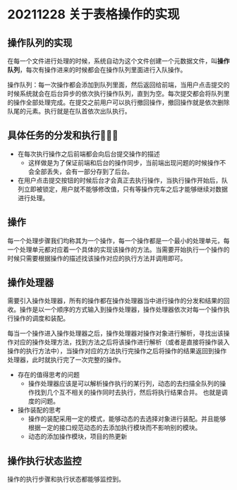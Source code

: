 # 20211228 关于表格操作的实现

## 操作队列的实现

在每一个文件进行处理的时候，系统自动为这个文件创建一个元数据文件，叫**操作队列**，每次有操作进来的时候都会在操作队列里面进行入队操作。

操作队列：每一次操作都会添加到队列里面，然后返回给前端，当用户点击提交的时候系统就会在后台异步的依次执行操作队列，直到为空。每次提交都会将队列里的操作全部处理完成。在提交之前用户可以执行撤回操作，撤回操作就是依次删除队尾的元素。执行就是在队首依次出队执行。

## 具体任务的分发和执行

+ 在每次执行操作之后前端都会向后台提交操作的描述
  + 这样做是为了保证前端和后台的操作同步，当前端出现问题的时候操作不会全部丢失，会有一部分存到了后台。
+ 在用户点击提交按钮的时候后台才会真正去执行操作，当执行操作开始后，队列立即被锁定，用户就不能够修改值，只有等操作完车之后才能够继续对数据进行处理。

## 操作

每一个处理步骤我们均称其为一个操作，每一个操作都是一个最小的处理单元，每一个处理单元都对应着一个具体的实现该操作的方法。当需要开始执行一个操作的时候只需要根据操作的描述找该操作对应的执行方法并调用即可。

## 操作处理器

​		需要引入操作处理器，所有的操作都在操作处理器当中进行操作的分发和结果的回收。操作是以一个顺序的方式输入到操作处理器，操作处理器依次对每一个操作执行操作的调度和装配。

​		每当一个操作进入操作处理器之后，操作处理器对操作对象进行解析，寻找出该操作对应的操作处理方法，找到方法之后将该操作进行解析（或者是直接将操作装入操作的执行方法中），当操作对应的方法执行完操作之后将操作的结果返回到操作处理器，此时就执行完了一次完整的操作。

 + 存在的值得思考的问题
   + 操作处理器应该是可以解析操作执行的某行列，动态的去扫描全队列的操作找到几个互不相关的操作同时去执行，然后将执行结果合并。  也就是调度的问题。
 + 操作装配的思考
   + 操作的装配采用一定的模式，能够动态的去选择对象进行装配。并且能够根据一定的接口规范动态的去添加执行模块而不影响别的模块。
   + 动态的添加操作模块，项目的热更新

## 操作执行状态监控

操作的执行步骤和执行状态都能够监控到。